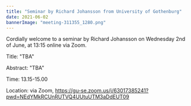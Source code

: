 ```yaml
---
title: "Seminar by Richard Johansson from University of Gothenburg"
date: 2021-06-02
bannerImage: "meeting-311355_1280.png"
---
```

Cordially welcome to a seminar by Richard Johansson on Wednesday 2nd of June, at 13:15 online via Zoom.

Title: "TBA"

Abstract: "TBA"

Time: 13.15-15.00

Location: via Zoom, https://gu-se.zoom.us/j/63017385241?pwd=NEdYMkRCUnRUTVQ4UUtuUTM3aDdEUT09
